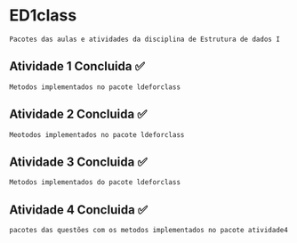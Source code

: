 # ED1class
    Pacotes das aulas e atividades da disciplina de Estrutura de dados I


## Atividade 1 Concluida ✅
    Metodos implementados no pacote ldeforclass
## Atividade 2 Concluida ✅
    Meotodos implementados no pacote ldeforclass
## Atividade 3 Concluida ✅
    Metodos implementados do pacote ldeforclass
## Atividade 4 Concluida ✅
    pacotes das questões com os metodos implementados no pacote atividade4 
